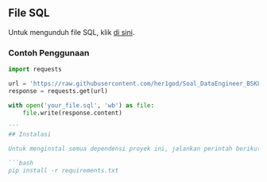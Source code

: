 ## File SQL

Untuk mengunduh file SQL, klik [di sini](https://raw.githubusercontent.com/her1god/Soal_DataEngineer_BSKLN/main/database/soal_data.sql).

### Contoh Penggunaan

```python
import requests

url = 'https://raw.githubusercontent.com/her1god/Soal_DataEngineer_BSKLN/main/database/soal_data.sql'
response = requests.get(url)

with open('your_file.sql', 'wb') as file:
    file.write(response.content)

'''
## Instalasi

Untuk menginstal semua dependensi proyek ini, jalankan perintah berikut:

```bash
pip install -r requirements.txt

